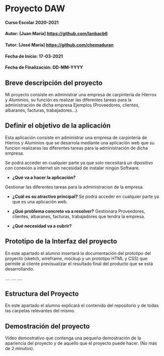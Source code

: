 # Proyecto DAW

#### Curso Escolar 2020-2021
#### Autor: [Juan María] https://github.com/lanbacb6
#### Tutor: [José María] https://github.com/chemaduran
#### Fecha de Inicio: 17-03-2021
#### Fecha de Finalización: DD-MM-YYYY

## Breve descripción del proyecto

Mi proyecto consiste en administrar una empresa de carpintería de Hierros y Aluminios, su función es realizar las diferentes tareas para la administración de dicha empresa Ejemplos (Proveedores, clientes, albaranes, facturas, trabajadores...).

## Definir el objetivo de la aplicación
Esta aplicación consiste en administrar una empresa de carpintería de Hierros y Aluminios que se desarrola mediante una aplicación web que su funcion realizaras las diferentes tareas para la administración de dicha empresa.

Se podrá acceder en cualquier parte ya que solo necesitará un dipositivo con conexión a internet sin necesidad de instalar ningún Software.
 
- **¿Qué va a hacer la aplicación?**

 Gestionar las diferentes tareas para la administracion de la empresa.
	
- **¿Cuál es su atractivo principal?** 
Se podrá acceder en cualquier parte ya que es una aplicación web.

- **¿Qué problema concreto va a resolver?** 
Gestionara Proveedores, clientes, albaranes, facturas, trabajadores que tendra la empresa.

- **¿Qué necesidad va a cubrir?**

## Prototipo de la Interfaz del proyecto

En este apartado el alumno insertará la documentación del prototipo del proyecto (sketch, wireframe, mockup y un prototipo HTML y CSS)  que permite al cliente previsualizar el resultado final del producto que se está desarrollando.

....
....
....

## Estructura del Proyecto

En este apartado el alumno explicará el contenido del repositorio y de todas las carpetas relevantes del mismo.

## Demostración del proyecto

Vídeo demostrativo que contenga una pequeña demostración de la apariencia del proyecto y de aquello que el proyecto puede hacer. (No más de 2 minutos).
